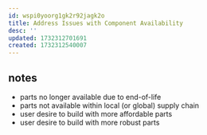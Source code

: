 ```yaml
---
id: wspi0yoorg1gk2r92jagk2o
title: Address Issues with Component Availability
desc: ''
updated: 1732312701691
created: 1732312540007
---
```


## notes

- parts no longer available due to end-of-life
- parts not available within local (or global) supply chain
- user desire to build with more affordable parts
- user desire to build with more robust parts
